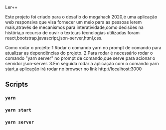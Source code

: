 Ler++

Este projeto foi criado para o desafio  do megahack 2020,é uma aplicação web responsiva que visa fornecer um meio para as pessoas lerem mais,através de mecanismos para interatividade,como decisões na história,o recurso de ouvir o texto,as tecnologias utilizadas foram react,bootstrap,javascript,json-server,html,css.

Como rodar o projeto:
1.Rodar o comando yarn no prompt de comando para atualizar as dependências do projeto.
2.Para rodar é necessário rodar o comando "yarn server" no prompt de comando,que serve para acionar o servidor json-server.
3.Em seguida rodar a aplicação com o comando yarn start,a aplicação irá rodar no browser no link http://localhost:3000

##  Scripts
### `yarn `
### `yarn start`
### `yarn server`


